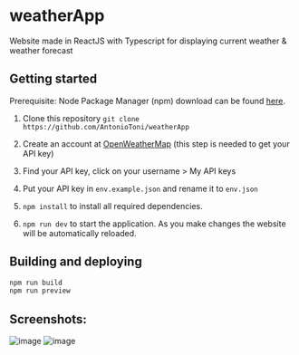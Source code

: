 # weatherApp

Website made in ReactJS with Typescript for displaying current weather & weather forecast

## Getting started

Prerequisite: Node Package Manager (npm) download can be found <a href="https://nodejs.org/en/download/">here<a/>.

1. Clone this repository `git clone https://github.com/AntonioToni/weatherApp`

2. Create an account at <a href="https://openweathermap.org/">OpenWeatherMap</a> (this step is needed to get your API key)

3. Find your API key, click on your username > My API keys

4. Put your API key in `env.example.json` and rename it to `env.json`

5. `npm install` to install all required dependencies.

6. `npm run dev` to start the application. As you make changes the website will be automatically reloaded.

## Building and deploying

```sh
npm run build
npm run preview
```

## Screenshots:
![image](https://user-images.githubusercontent.com/21955586/212500994-bd4fe7c8-c2e3-4ac2-b579-ff930e4a5028.png)
![image](https://user-images.githubusercontent.com/21955586/212501025-21261f2c-82b2-4710-a1f8-82b08d144db0.png)
